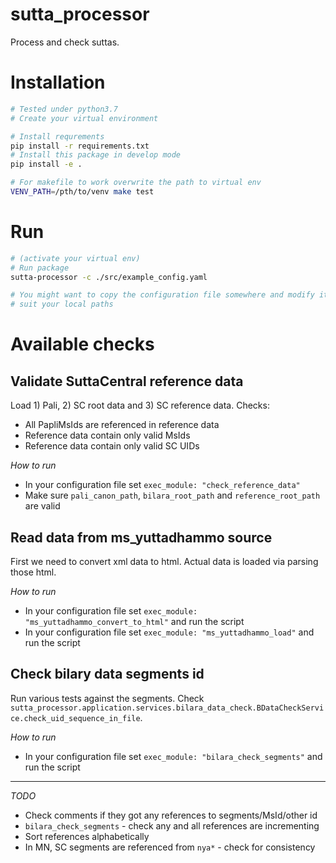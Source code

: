 # sutta_processor

Process and check suttas.

# Installation

```bash
# Tested under python3.7
# Create your virtual environment

# Install requrements
pip install -r requirements.txt
# Install this package in develop mode
pip install -e .

# For makefile to work overwrite the path to virtual env
VENV_PATH=/pth/to/venv make test
```

# Run
```bash
# (activate your virtual env)
# Run package
sutta-processor -c ./src/example_config.yaml

# You might want to copy the configuration file somewhere and modify it to
# suit your local paths
```

# Available checks
## Validate SuttaCentral reference data
Load 1) Pali, 2) SC root data and 3) SC reference data. Checks:
* All PapliMsIds are referenced in reference data
* Reference data contain only valid MsIds
* Reference data contain only valid SC UIDs

*How to run*
* In your configuration file set `exec_module: "check_reference_data"`
* Make sure `pali_canon_path`, `bilara_root_path` and `reference_root_path` are valid


## Read data from ms_yuttadhammo source
First we need to convert xml data to html. Actual data is loaded via parsing those html.

*How to run*
* In your configuration file set `exec_module: "ms_yuttadhammo_convert_to_html"` and run the script
* In your configuration file set `exec_module: "ms_yuttadhammo_load"` and run the script

## Check bilary data segments id
Run various tests against the segments. Check `sutta_processor.application.services.bilara_data_check.BDataCheckService.check_uid_sequence_in_file`.

*How to run*
* In your configuration file set `exec_module: "bilara_check_segments"` and run the script

---
*TODO*
* Check comments if they got any references to segments/MsId/other id
* `bilara_check_segments` - check any and all references are incrementing
* Sort references alphabetically
* In MN, SC segments are referenced from `nya*` - check for consistency
